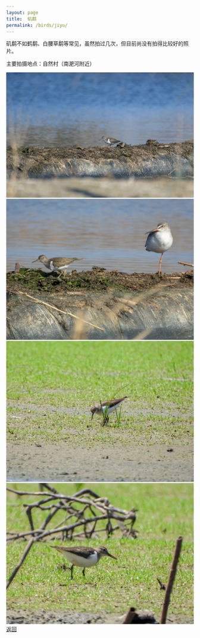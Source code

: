 ```yaml
---
layout: page
title: 	矶鹬
permalink: /birds/jiyu/
---
```

矶鹬不如鹤鹬、白腰草鹬等常见，虽然拍过几次，但目前尚没有拍得比较好的照片。

主要拍摄地点：自然村（南淝河附近）

![](../picture/矶鹬/DSC_7264-NEF_DxO_DeepPRIME.jpg)
![](../picture/矶鹬/DSCN5149-NRW_DxO_DeepPRIME.jpg)
![](../picture/矶鹬/DSCN1044.jpg)
![](../picture/矶鹬/DSCN8849.jpg)
[返回](../../)
